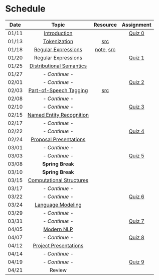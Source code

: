 # Schedule

|Date | Topic | Resource | Assignment |
|:---:|:---:|:---:|:---:|
|01/11| [Introduction](syllabus.md) |  | [Quiz 0](quiz/quiz0.md) |
|01/13| [Tokenization](tokenization.ipynb) | [src](../src/tokenization.py) |  |
|01/18| [Regular Expressions](regular_expressions.ipynb) | [note](regular_expressions.ipynb), [src](../src/regular_expressions.py) |  |
|01/20| Regular Expressions |  | [Quiz 1](quiz/quiz1.md) |
|01/25| [Distributional Semantics]() |  |  |
|01/27| _- Continue -_ |  |  |
|02/01| _- Continue -_ |  | [Quiz 2]() |
|02/03| [Part-of-Speech Tagging](part_of_speech_tags.ipynb) | [src](../src/part_of_speech_tags.py) |  |
|02/08| _- Continue -_ |  |  |
|02/10| _- Continue -_ |  | [Quiz 3](quiz/quiz3.md) |
|02/15| [Named Entity Recognition](named_entity_recognition.ipynb) |  |  |
|02/17| _- Continue -_ |  |  |
|02/22| _- Continue -_ |  | [Quiz 4](quiz/quiz5.md) |
|02/24| [Proposal Presentations]() |  |  |
|03/01| _- Continue -_ |  |  |
|03/03| _- Continue -_ |  | [Quiz 5](quiz/quiz5.md) |
|03/08| **Spring Break** | | |
|03/10| **Spring Break** | | |
|03/15| [Computational Structures]() |  |  |
|03/17| _- Continue -_ |   |  |
|03/22| _- Continue -_ |  | [Quiz 6](quiz/quiz6.md) |
|03/24| [Language Modeling](language_modeling.pdf) |  |  |
|03/29| _- Continue -_ |  |  |
|03/31| _- Continue -_ |  | [Quiz 7](quiz/quiz7.md) |
|04/05| [Modern NLP]() |  |  |
|04/07| _- Continue -_ |  | [Quiz 8](quiz/quiz7.md) |
|04/12| [Project Presentations]() |  |  |
|04/14| _- Continue -_ |  |  |
|04/19| _- Continue -_ |  | [Quiz 9](quiz/quiz7.md) |
|04/21| Review |  |  |

<!--
0: 2
1: 7
2: 7
3: 7
4: 7
5: 3
6: 5
7: 5
8: 4
9: 3
-->
